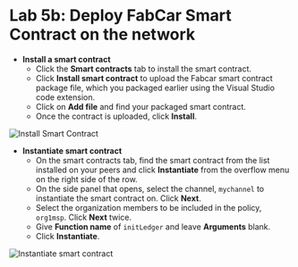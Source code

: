 # Lab 5b: Deploy FabCar Smart Contract on the network

* **Install a smart contract**
  * Click the **Smart contracts** tab to install the smart contract.
  * Click **Install smart contract** to upload the Fabcar smart contract package file, which you packaged earlier using the Visual Studio code extension.
  * Click on **Add file** and find your packaged smart contract.
  * Once the contract is uploaded, click **Install**.

![Install Smart Contract](../../.gitbook/assets/sc17.gif)

* **Instantiate smart contract**
  * On the smart contracts tab, find the smart contract from the list installed on your peers and click **Instantiate** from the overflow menu on the right side of the row.
  * On the side panel that opens, select the channel, `mychannel` to instantiate the smart contract on. Click **Next**.
  * Select the organization members to be included in the policy, `org1msp`. Click **Next** twice.
  * Give **Function name** of `initLedger` and leave **Arguments** blank.
  * Click **Instantiate**.

![Instantiate smart contract](../../.gitbook/assets/sc18.gif)



